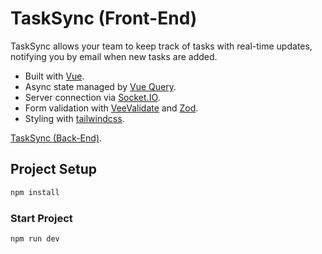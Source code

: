 # TaskSync (Front-End)

TaskSync allows your team to keep track of tasks with real-time updates, notifying you by email when new tasks are added.

- Built with [Vue](https://vuejs.org/).
- Async state managed by [Vue Query](https://tanstack.com/query/latest/docs/framework/vue/overview).
- Server connection via [Socket.IO](https://socket.io/).
- Form validation with [VeeValidate](https://vee-validate.logaretm.com/v4/) and [Zod](https://zod.dev/).
- Styling with [tailwindcss](https://tailwindcss.com/).

[TaskSync (Back-End)](https://github.com/borjamarti/tasksync-back).

## Project Setup

```sh
npm install
```

### Start Project

```sh
npm run dev
```
